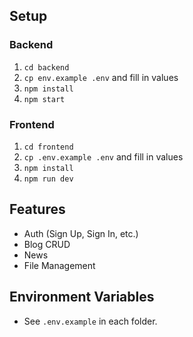 
## Setup

### Backend
1. `cd backend`
2. `cp env.example .env` and fill in values
3. `npm install`
4. `npm start`

### Frontend
1. `cd frontend`
2. `cp .env.example .env` and fill in values
3. `npm install`
4. `npm run dev`

## Features
- Auth (Sign Up, Sign In, etc.)
- Blog CRUD
- News
- File Management

## Environment Variables
- See `.env.example` in each folder.